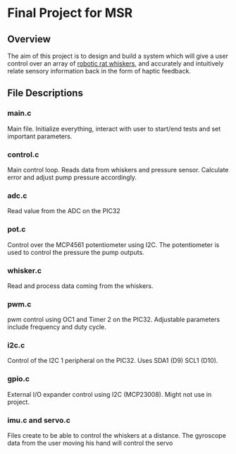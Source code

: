 

# Final Project for MSR

## Overview
The aim of this project is to design and build a system which will give a user control over an array of  <a href="http://hartmann.mech.northwestern.edu/index.php" target="blank">robotic rat whiskers</a>, and accurately and intuitively relate sensory information back in the form of haptic feedback.

## File Descriptions

### main.c
Main file. Initialize everything, interact with user to start/end tests and set important parameters.

### control.c
Main control loop. Reads data from whiskers and pressure sensor. Calculate error and adjust pump pressure accordingly.

### adc.c
Read value from the ADC on the PIC32

### pot.c
Control over the MCP4561 potentiometer using I2C. The potentiometer is used to control the pressure the pump outputs.

### whisker.c
Read and process data coming from the whiskers.

### pwm.c
pwm control using OC1 and Timer 2 on the PIC32. Adjustable parameters include frequency and duty cycle.

### i2c.c
Control of the I2C 1 peripheral on the PIC32. Uses SDA1 (D9) SCL1 (D10).

### gpio.c
External I/O expander control using I2C (MCP23008). Might not use in project.

### imu.c and servo.c
Files create to be able to control the whiskers at a distance. The gyroscope data from the user moving his hand will control the servo
